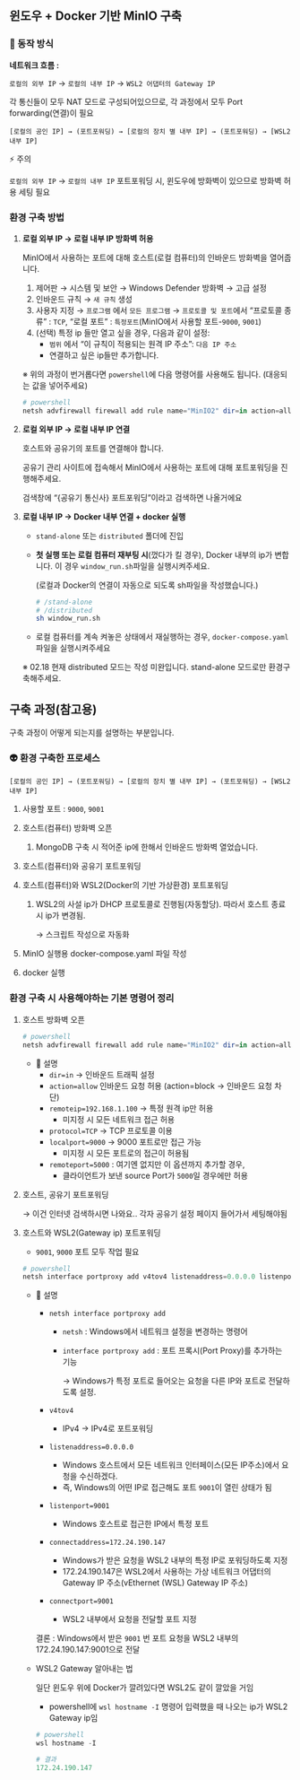 ## 윈도우 + Docker 기반 MinIO 구축

### **📌 동작 방식**

**네트워크 흐름 :**

`로컬의 외부 IP` → `로컬의 내부 IP` → `WSL2 어댑터의 Gateway IP`

각 통신들이 모두 NAT 모드로 구성되어있으므로, 각 과정에서 모두 Port forwarding(연결)이 필요

```
[로컬의 공인 IP] → (포트포워딩) → [로컬의 장치 별 내부 IP] → (포트포워딩) → [WSL2 내부 IP]
```

⚡ 주의

`로컬의 외부 IP` → `로컬의 내부 IP` 포트포워딩 시, 윈도우에 방화벽이 있으므로 방화벽 허용 세팅 필요

### 환경 구축 방법

1. **로컬 외부 IP → 로컬 내부 IP 방화벽 허용**
    
    MinIO에서 사용하는 포트에 대해 호스트(로컬 컴퓨터)의 인바운드 방화벽을 열어줍니다. 
    
    1. 제어판 → 시스템 및 보안 → Windows Defender 방화벽 → 고급 설정
    2. 인바운드 규칙 → `새 규칙` 생성
    3. 사용자 지정 → `프로그램` 에서 `모든 프로그램` → `프로토콜 및 포트`에서 “프로토콜 종류” : `TCP`, “로컬 포트” : `특정포트`(MinIO에서 사용할 포트-`9000`, `9001`) 
    4. (선택) 특정 ip 들만 열고 싶을 경우, 다음과 같이 설정:
        - `범위` 에서 “이 규칙이 적용되는 원격 IP 주소”: `다음 IP 주소`
        - 연결하고 싶은 ip들만 추가합니다.
    
    ※ 위의 과정이 번거롭다면 `powershell`에 다음 명령어를 사용해도 됩니다. (대응되는 값을 넣어주세요)
    
    ```powershell
    # powershell
    netsh advfirewall firewall add rule name="MinIO2" dir=in action=allow protocol=TCP localport=9000,9001 remoteip=59.12.196.198,**211.114.197.134,**61.82.47.18
    ```
    
2. **로컬 외부 IP → 로컬 내부 IP 연결**
    
    호스트와 공유기의 포트를 연결해야 합니다. 
    
    공유기 관리 사이트에 접속해서 MinIO에서 사용하는 포트에 대해 포트포워딩을 진행해주세요. 
    
    검색창에 “{공유기 통신사} 포트포워딩”이라고 검색하면 나올거에요
    
3. **로컬 내부 IP → Docker 내부 연결 + docker 실행**
    - `stand-alone` 또는 `distributed` 폴더에 진입
    - **첫 실행 또는 로컬 컴퓨터 재부팅 시**(껐다가 킬 경우), Docker 내부의 ip가 변합니다. 이 경우 `window_run.sh`파일을 실행시켜주세요.
        
        (로컬과 Docker의 연결이 자동으로 되도록 sh파일을 작성했습니다.)
        
        ```bash
        # /stand-alone
        # /distributed
        sh window_run.sh
        ```
        
    - 로컬 컴퓨터를 계속 켜놓은 상태에서 재실행하는 경우, `docker-compose.yaml`파일을 실행시켜주세요
    
    ※ 02.18 현재 distributed 모드는 작성 미완입니다. stand-alone 모드로만 환경구축해주세요. 
    

## 구축 과정(참고용)

구축 과정이 어떻게 되는지를 설명하는 부분입니다.

### 👽 환경 구축한 프로세스

```
[로컬의 공인 IP] → (포트포워딩) → [로컬의 장치 별 내부 IP] → (포트포워딩) → [WSL2 내부 IP]
```

1. 사용할 포트 : `9000`, `9001`
2. 호스트(컴퓨터) 방화벽 오픈
    1. MongoDB 구축 시 적어준 ip에 한해서 인바운드 방화벽 열었습니다.
3. 호스트(컴퓨터)와 공유기 포트포워딩
4. 호스트(컴퓨터)와 WSL2(Docker의 기반 가상환경) 포트포워딩
    1. WSL2의 사설 ip가 DHCP 프로토콜로 진행됨(자동할당). 따라서 호스트 종료 시 ip가 변경됨. 
        
        → 스크립트 작성으로 자동화 
        
5. MinIO 실행용 docker-compose.yaml 파일 작성
6. docker 실행

### 환경 구축 시 사용해야하는 기본 명령어 정리

1. 호스트 방화벽 오픈
    
    ```powershell
    # powershell
    netsh advfirewall firewall add rule name="MinIO2" dir=in action=allow protocol=TCP localport=9000,9001 remoteip=59.12.196.198,**211.114.197.134,**61.82.47.18
    ```
    
    - 📢 설명
        - `dir=in` → 인바운드 트래픽 설정
        - `action=allow` 인바운드 요청 허용 (action=block → 인바운드 요청 차단)
        - `remoteip=192.168.1.100` → 특정 원격 ip만 허용
            - 미지정 시 모든 네트워크 접근 허용
        - `protocol=TCP` → TCP 프로토콜 이용
        - `localport=9000` → 9000 포트로만 접근 가능
            - 미지정 시 모든 포트로의 접근이 허용됨
        - `remoteport=5000` : 여기엔 없지만 이 옵션까지 추가할 경우,
            - 클라이언트가 보낸 source Port가 `5000`일 경우에만 허용
2. 호스트, 공유기 포트포워딩
    
    → 이건 인터넷 검색하시면 나와요.. 각자 공유기 설정 페이지 들어가서 세팅해야됨
    
3. 호스트와 WSL2(Gateway ip) 포트포워딩
    - `9001`, `9000` 포트 모두 작업 필요
    
    ```powershell
    # powershell
    netsh interface portproxy add v4tov4 listenaddress=0.0.0.0 listenport=9001 connectaddress=172.24.190.147 connectport=9001
    ```
    
    - 📢 설명
        - `netsh interface portproxy add`
            - `netsh` : Windows에서 네트워크 설정을 변경하는 명령어
            - `interface portproxy add` : 포트 프록시(Port Proxy)를 추가하는 기능
                
                → Windows가 특정 포트로 들어오는 요청을 다른 IP와 포트로 전달하도록 설정.
                
        - `v4tov4`
            - IPv4 → IPv4로 포트포워딩
        - `listenaddress=0.0.0.0`
            - Windows 호스트에서 모든 네트워크 인터페이스(모든 IP주소)에서 요청을 수신하겠다.
            - 즉, Windows의 어떤 IP로 접근해도 포트 `9001`이 열린 상태가 됨
        - `listenport=9001`
            - Windows 호스트로 접근한 IP에서 특정 포트
        - `connectaddress=172.24.190.147`
            - Windows가 받은 요청을 WSL2 내부의 특정 IP로 포워딩하도록 지정
            - 172.24.190.147은 WSL2에서 사용하는 가상 네트워크 어댑터의 Gateway IP 주소(vEthernet (WSL)  Gateway IP 주소)
        - `connectport=9001`
            - WSL2 내부에서 요청을 전달할 포트 지정
        
        결론 : Windows에서 받은 `9001` 번 포트 요청을 WSL2 내부의 172.24.190.147:9001으로 전달
        
    - WSL2 Gateway 알아내는 법
        
        일단 윈도우 위에 Docker가 깔려있다면 WSL2도 같이 깔았을 거임
        
        - powershell에  `wsl hostname -I` 명령어 입력했을 때 나오는 ip가 WSL2 Gateway ip임
        
        ```powershell
        # powershell
        wsl hostname -I
        
        # 결과
        172.24.190.147
        ```